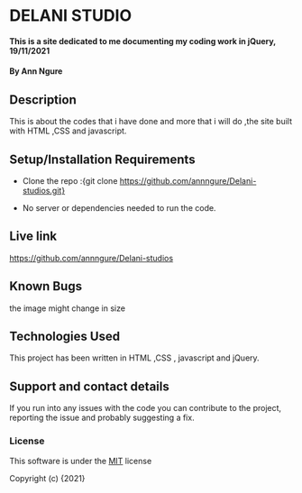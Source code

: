 # DELANI STUDIO

#### This is a site dedicated to me documenting my coding work in jQuery, 19/11/2021

#### By **Ann Ngure**

## Description
This is about the codes that i have done and more that i will do ,the site built with HTML ,CSS and javascript.

## Setup/Installation Requirements

* Clone the repo :{git clone https://github.com/annngure/Delani-studios.git}

* No server or dependencies needed to run the code.

## Live link

https://github.com/annngure/Delani-studios
## Known Bugs
the image might change in size

## Technologies Used

This project has been written in HTML ,CSS , javascript and jQuery.

## Support and contact details

If you run into any issues with the code you can contribute to the project, reporting the issue and probably suggesting a fix.

### License

This software is under the [MIT](LICENSE) license

Copyright (c) {2021}
